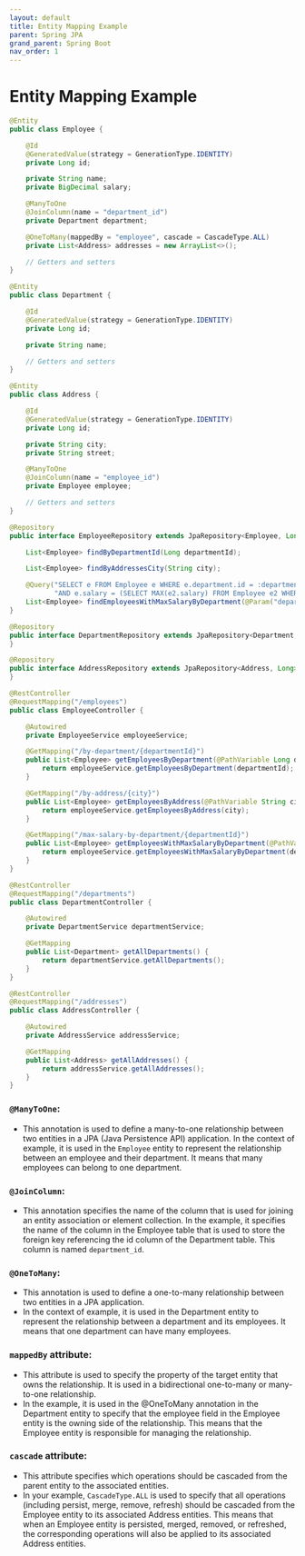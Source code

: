 ```yaml
---
layout: default
title: Entity Mapping Example
parent: Spring JPA
grand_parent: Spring Boot
nav_order: 1
---
```

# Entity Mapping Example
```java
@Entity
public class Employee {

    @Id
    @GeneratedValue(strategy = GenerationType.IDENTITY)
    private Long id;

    private String name;
    private BigDecimal salary;

    @ManyToOne
    @JoinColumn(name = "department_id")
    private Department department;

    @OneToMany(mappedBy = "employee", cascade = CascadeType.ALL)
    private List<Address> addresses = new ArrayList<>();

    // Getters and setters
}

@Entity
public class Department {

    @Id
    @GeneratedValue(strategy = GenerationType.IDENTITY)
    private Long id;

    private String name;

    // Getters and setters
}

@Entity
public class Address {

    @Id
    @GeneratedValue(strategy = GenerationType.IDENTITY)
    private Long id;

    private String city;
    private String street;

    @ManyToOne
    @JoinColumn(name = "employee_id")
    private Employee employee;

    // Getters and setters
}

```
```java
@Repository
public interface EmployeeRepository extends JpaRepository<Employee, Long> {

    List<Employee> findByDepartmentId(Long departmentId);

    List<Employee> findByAddressesCity(String city);

    @Query("SELECT e FROM Employee e WHERE e.department.id = :departmentId " +
           "AND e.salary = (SELECT MAX(e2.salary) FROM Employee e2 WHERE e2.department.id = :departmentId)")
    List<Employee> findEmployeesWithMaxSalaryByDepartment(@Param("departmentId") Long departmentId);
}

@Repository
public interface DepartmentRepository extends JpaRepository<Department, Long> {
}

@Repository
public interface AddressRepository extends JpaRepository<Address, Long> {
}
```
```java
@RestController
@RequestMapping("/employees")
public class EmployeeController {

    @Autowired
    private EmployeeService employeeService;

    @GetMapping("/by-department/{departmentId}")
    public List<Employee> getEmployeesByDepartment(@PathVariable Long departmentId) {
        return employeeService.getEmployeesByDepartment(departmentId);
    }

    @GetMapping("/by-address/{city}")
    public List<Employee> getEmployeesByAddress(@PathVariable String city) {
        return employeeService.getEmployeesByAddress(city);
    }

    @GetMapping("/max-salary-by-department/{departmentId}")
    public List<Employee> getEmployeesWithMaxSalaryByDepartment(@PathVariable Long departmentId) {
        return employeeService.getEmployeesWithMaxSalaryByDepartment(departmentId);
    }
}

@RestController
@RequestMapping("/departments")
public class DepartmentController {

    @Autowired
    private DepartmentService departmentService;

    @GetMapping
    public List<Department> getAllDepartments() {
        return departmentService.getAllDepartments();
    }
}

@RestController
@RequestMapping("/addresses")
public class AddressController {

    @Autowired
    private AddressService addressService;

    @GetMapping
    public List<Address> getAllAddresses() {
        return addressService.getAllAddresses();
    }
}
```

### `@ManyToOne`:
* This annotation is used to define a many-to-one relationship between two entities in a JPA (Java Persistence API) application.
In the context of example, it is used in the `Employee` entity to represent the relationship between an employee and their department. It means that many employees can belong to one department.

### `@JoinColumn`:
* This annotation specifies the name of the column that is used for joining an entity association or element collection.
In the example, it specifies the name of the column in the Employee table that is used to store the foreign key referencing the id column of the Department table. This column is named `department_id`.

### `@OneToMany`:
* This annotation is used to define a one-to-many relationship between two entities in a JPA application.
* In the context of example, it is used in the Department entity to represent the relationship between a department and its employees. It means that one department can have many employees.

### `mappedBy` attribute:
* This attribute is used to specify the property of the target entity that owns the relationship. It is used in a bidirectional one-to-many or many-to-one relationship.
* In the example, it is used in the @OneToMany annotation in the Department entity to specify that the employee field in the Employee entity is the owning side of the relationship. This means that the Employee entity is responsible for managing the relationship.

### `cascade` attribute:
* This attribute specifies which operations should be cascaded from the parent entity to the associated entities.
* In your example, `CascadeType.ALL` is used to specify that all operations (including persist, merge, remove, refresh) should be cascaded from the Employee entity to its associated Address entities. This means that when an Employee entity is persisted, merged, removed, or refreshed, the corresponding operations will also be applied to its associated Address entities.